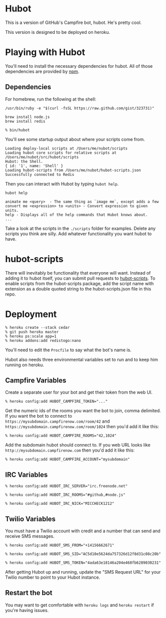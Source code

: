 Hubot
=====

This is a version of GitHub's Campfire bot, hubot.  He's pretty cool.

This version is designed to be deployed on heroku.

Playing with Hubot
==================

You'll need to install the necessary dependencies for hubot.  All of
those dependencies are provided by [npm](http://npmjs.org).

## Dependencies

For homebrew, run the following at the shell:

    /usr/bin/ruby -e "$(curl -fsSL https://raw.github.com/gist/323731)"

    brew install node.js
    brew install redis

    % bin/hubot

You'll see some startup output about where your scripts come from.

    Loading deploy-local scripts at /Users/me/nubot/scripts
    Loading hubot core scripts for relative scripts at /Users/me/nubot/src/hubot/scripts
    Hubot: the Shell.
    { id: '1', name: 'Shell' }
    Loading hubot-scripts from /Users/me/nubot/hubot-scripts.json
    Successfully connected to Redis

Then you can interact with Hubot by typing `hubot help`.

    hubot help

    animate me <query>  - The same thing as `image me`, except adds a few
    convert me <expression> to <units> - Convert expression to given units.
    help - Displays all of the help commands that Hubot knows about.
    ...

Take a look at the scripts in the `./scripts` folder for examples.
Delete any scripts you think are silly.  Add whatever functionality you
want hubot to have.


hubot-scripts
=============

There will inevitably be functionality that everyone will want.  Instead
of adding it to hubot itself, you can submit pull requests to
[hubot-scripts](https://github.com/github/hubot-scripts).  To enable
scripts from the hubot-scripts package, add the script name with extension as a
double quoted string to the hubot-scripts.json file in this repo.

Deployment
==========

    % heroku create --stack cedar
    % git push heroku master
    % heroku ps:scale app=1
    % heroku addons:add redistogo:nano

You'll need to edit the `Procfile` to say what the bot's name is.

Hubot also needs three environmental variables set to run and to keep him
running on heroku.

Campfire Variables
------------------

Create a separate user for your bot and get their token from the web UI.

    % heroku config:add HUBOT_CAMPFIRE_TOKEN="..."

Get the numeric ids of the rooms you want the bot to join, comma
delimited. If you want the bot to connect to `https://mysubdomain.campfirenow.com/room/42` 
and `https://mysubdomain.campfirenow.com/room/1024` then you'd add it like this:

    % heroku config:add HUBOT_CAMPFIRE_ROOMS="42,1024"

Add the subdomain hubot should connect to. If you web URL looks like
`http://mysubdomain.campfirenow.com` then you'd add it like this:

    % heroku config:add HUBOT_CAMPFIRE_ACCOUNT="mysubdomain"

IRC Variables
------------------

    % heroku config:add HUBOT_IRC_SERVER="irc.freenode.net"
    
    % heroku config:add HUBOT_IRC_ROOMS="#github,#node.js"
    
    % heroku config:add HUBOT_IRC_NICK="MICCHECK1212"

Twilio Variables
------------------

You must have a Twilio account with credit and a number that can send and
receive SMS messages.

    % heroku config:add HUBOT_SMS_FROM="+14156662671"

    % heroku config:add HUBOT_SMS_SID="AC5d10e5624da757326d12f8d31c08c20b"

    % heroku config:add HUBOT_SMS_TOKEN="4ada63e18146a204e468fb6289030231"

After getting Hubot up and running, update the "SMS Request URL" for your
Twilio number to point to your Hubot instance.

Restart the bot
---------------
You may want to get comfortable with `heroku logs` and `heroku restart`
if you're having issues.
